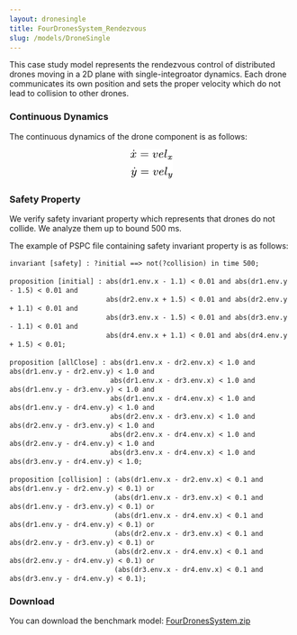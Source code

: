 ```yaml
---
layout: dronesingle
title: FourDronesSystem_Rendezvous
slug: /models/DroneSingle
---
```

This case study model represents the rendezvous control of distributed drones
moving in a 2D plane with single-integroator dynamics. Each drone communicates
its own position and sets the proper velocity which do not lead to collision to
other drones. 

### Continuous Dynamics
The continuous dynamics of the drone component is as follows:
<p align="center">
   <img src="../../images/dronesingle_ode.png" alt="ode" >
</p>



### Safety Property

We verify safety invariant property which represents that drones do not collide. We analyze them up to
bound 500 ms. 

The example of PSPC file containing safety invariant property is as follows:
```
invariant [safety] : ?initial ==> not(?collision) in time 500;

proposition [initial] : abs(dr1.env.x - 1.1) < 0.01 and abs(dr1.env.y - 1.5) < 0.01 and
 						abs(dr2.env.x + 1.5) < 0.01 and abs(dr2.env.y + 1.1) < 0.01 and
 						abs(dr3.env.x - 1.5) < 0.01 and abs(dr3.env.y - 1.1) < 0.01 and
 						abs(dr4.env.x + 1.1) < 0.01 and abs(dr4.env.y + 1.5) < 0.01; 

proposition [allClose] : abs(dr1.env.x - dr2.env.x) < 1.0 and abs(dr1.env.y - dr2.env.y) < 1.0 and
						 abs(dr1.env.x - dr3.env.x) < 1.0 and abs(dr1.env.y - dr3.env.y) < 1.0 and
						 abs(dr1.env.x - dr4.env.x) < 1.0 and abs(dr1.env.y - dr4.env.y) < 1.0 and
						 abs(dr2.env.x - dr3.env.x) < 1.0 and abs(dr2.env.y - dr3.env.y) < 1.0 and
						 abs(dr2.env.x - dr4.env.x) < 1.0 and abs(dr2.env.y - dr4.env.y) < 1.0 and
						 abs(dr3.env.x - dr4.env.x) < 1.0 and abs(dr3.env.y - dr4.env.y) < 1.0;
 						
proposition [collision] : (abs(dr1.env.x - dr2.env.x) < 0.1 and abs(dr1.env.y - dr2.env.y) < 0.1) or
						  (abs(dr1.env.x - dr3.env.x) < 0.1 and abs(dr1.env.y - dr3.env.y) < 0.1) or
						  (abs(dr1.env.x - dr4.env.x) < 0.1 and abs(dr1.env.y - dr4.env.y) < 0.1) or
						  (abs(dr2.env.x - dr3.env.x) < 0.1 and abs(dr2.env.y - dr3.env.y) < 0.1) or
						  (abs(dr2.env.x - dr4.env.x) < 0.1 and abs(dr2.env.y - dr4.env.y) < 0.1) or
						  (abs(dr3.env.x - dr4.env.x) < 0.1 and abs(dr3.env.y - dr4.env.y) < 0.1);
```

### Download
You can download the benchmark model: [FourDronesSystem.zip](../FourDronesSystem.zip)


<br />
<br />
